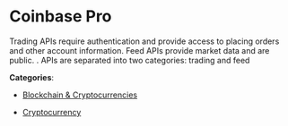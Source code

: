 # Coinbase Pro

Trading APIs require authentication and provide access to placing orders and other account information. Feed APIs provide market data and are public. . APIs are separated into two categories: trading and feed

**Categories**:

- [Blockchain & Cryptocurrencies](https://github/apis-list/apis-list#blockchain-and-cryptocurrencies)

- [Cryptocurrency](https://github/apis-list/apis-list#cryptocurrency)



